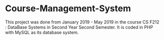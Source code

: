# Course-Management-System

This project was done from January 2019 - May 2019 in the course CS F212 : DataBase Systems in Second Year Second Semester. 
It is coded in PHP with MySQL as its database system.
